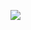 [![](https://mermaid.ink/img/pako:eNqVU01v2zAM_SuELk2xfGw7-lCgX0A3YG0w5zQECDiLjo3IkibJyYKi_32knHZpgHWoTwTJx_ceaT2qymlShYr0qydb0U2L64Dd0gJ_9y4RhHbdJHA1XAW3ixQKmH-_LUtIDUHELcHPPiVnoXYh5yztwDLwzRHl_BK0oyidEMg41Bm8a5wh8Lg-wA-AycXFh5LCVqB3i8Uc5g_lApqUfCxms7o3JiasNhP6jZ03hN5PGwpu00tUuW7GolYiahU9vilswSKC7CImaMTdsSVoLWhMCF_Lh3vYtanJ5crZRDYB2sEEtxy7N1RnjmcDi7-QSdp7klo6oo24jye0UZgz6TB3GDWRtbwo__zxE1SBmFv_u-mar_2-Sw1qGfWyDd5nJ1a1q_qOTUzXlG4NSXi1_6JHZzIzrpilOzuH5IDrGSiZmLdUoTE5RVtZXMM5Q-G_Ol515yERaOpDzt9Qjb1Jo0x5yA02mRYN7HAvA6sGw_rkrO8lzls-uZHYQq1JC71UTMu3zP9I3sfU97EZSXieewNZTa_vkCFqrDpiwa3mV_koypaKmzpaqoJDjWGzVEv7xH3YJ1fubaWKFHoaq97Ln3d4waqo0UTOkm6TC9-GZ55f-1h5tD-ce-55-gOdSmUy?type=png)](https://mermaid.live/edit#pako:eNqVU01v2zAM_SuELk2xfGw7-lCgX0A3YG0w5zQECDiLjo3IkibJyYKi_32knHZpgHWoTwTJx_ceaT2qymlShYr0qydb0U2L64Dd0gJ_9y4RhHbdJHA1XAW3ixQKmH-_LUtIDUHELcHPPiVnoXYh5yztwDLwzRHl_BK0oyidEMg41Bm8a5wh8Lg-wA-AycXFh5LCVqB3i8Uc5g_lApqUfCxms7o3JiasNhP6jZ03hN5PGwpu00tUuW7GolYiahU9vilswSKC7CImaMTdsSVoLWhMCF_Lh3vYtanJ5crZRDYB2sEEtxy7N1RnjmcDi7-QSdp7klo6oo24jye0UZgz6TB3GDWRtbwo__zxE1SBmFv_u-mar_2-Sw1qGfWyDd5nJ1a1q_qOTUzXlG4NSXi1_6JHZzIzrpilOzuH5IDrGSiZmLdUoTE5RVtZXMM5Q-G_Ol515yERaOpDzt9Qjb1Jo0x5yA02mRYN7HAvA6sGw_rkrO8lzls-uZHYQq1JC71UTMu3zP9I3sfU97EZSXieewNZTa_vkCFqrDpiwa3mV_koypaKmzpaqoJDjWGzVEv7xH3YJ1fubaWKFHoaq97Ln3d4waqo0UTOkm6TC9-GZ55f-1h5tD-ce-55-gOdSmUy)